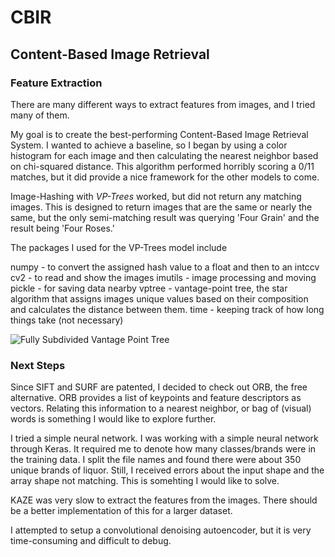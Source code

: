 # CBIR
## Content-Based Image Retrieval

### Feature Extraction

There are many different ways to extract features from images, and I tried many of them. 
  
My goal is to create the best-performing Content-Based Image Retrieval System. I wanted to achieve a baseline, so I began by using a color histogram for each image and then calculating the nearest neighbor based on chi-squared distance. This algorithm performed horribly scoring a 0/11 matches, but it did provide a nice framework for the other models to come. 
 
Image-Hashing with *VP-Trees* worked, but did not return any matching images. This is designed to return images that are the same or nearly the same, but the only semi-matching result was querying 'Four Grain' and the result being 'Four Roses.'

The packages I used for the VP-Trees model include

numpy - to convert the assigned hash value to a float and then to an intccv
cv2 - to read and show the images
imutils - image processing and moving
pickle - for saving data nearby
vptree - vantage-point tree, the star algorithm that assigns images unique values based on their composition and calculates the distance between them. 
time - keeping track of how long things take (not necessary) 

![Fully Subdivided Vantage Point Tree]([Imgur](https://i.imgur.com/141xhIo.png))

### Next Steps

Since SIFT and SURF are patented, I decided to check out ORB, the free alternative. ORB provides a list of keypoints and feature descriptors as vectors. Relating this information to a nearest neighbor, or bag of (visual) words is something I would like to explore further. 
 
I tried a simple neural network. I was working with a simple neural network through Keras. It required me to denote how many classes/brands were in the training data. I split the file names and found there were about 350 unique brands of liquor. Still, I received errors about the input shape and the array shape not matching. This is somehting I would like to solve. 

KAZE was very slow to extract the features from the images. There should be a better implementation of this for a larger dataset. 

I attempted to setup a convolutional denoising autoencoder, but it is very time-consuming and difficult to debug. 
